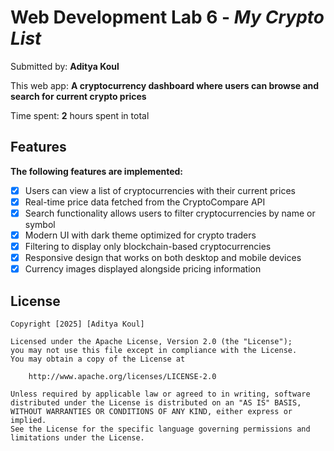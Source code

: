# Web Development Lab 6 - *My Crypto List*

Submitted by: **Aditya Koul**

This web app: **A cryptocurrency dashboard where users can browse and search for current crypto prices**

Time spent: **2** hours spent in total

## Features

**The following features are implemented:**

- [x] Users can view a list of cryptocurrencies with their current prices
- [x] Real-time price data fetched from the CryptoCompare API
- [x] Search functionality allows users to filter cryptocurrencies by name or symbol
- [x] Modern UI with dark theme optimized for crypto traders
- [x] Filtering to display only blockchain-based cryptocurrencies
- [x] Responsive design that works on both desktop and mobile devices
- [x] Currency images displayed alongside pricing information

## License

    Copyright [2025] [Aditya Koul]

    Licensed under the Apache License, Version 2.0 (the "License");
    you may not use this file except in compliance with the License.
    You may obtain a copy of the License at

        http://www.apache.org/licenses/LICENSE-2.0

    Unless required by applicable law or agreed to in writing, software
    distributed under the License is distributed on an "AS IS" BASIS,
    WITHOUT WARRANTIES OR CONDITIONS OF ANY KIND, either express or implied.
    See the License for the specific language governing permissions and
    limitations under the License.
